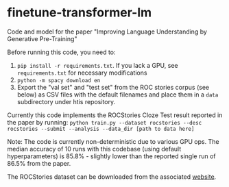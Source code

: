 # finetune-transformer-lm
Code and model for the paper "Improving Language Understanding by Generative Pre-Training"

Before running this code, you need to:
1. `pip install -r requirements.txt`. If you lack a GPU, see `requirements.txt` for necessary modifications
2.  `python -m spacy download en`
3. Export the "val set" and "test set" from the ROC stories corpus (see below) as CSV files 
    with the default filenames and place them in a `data` subdirectory under htis repository.

Currently this code implements the ROCStories Cloze Test result reported in the paper by running:
`python train.py --dataset rocstories --desc rocstories --submit --analysis --data_dir [path to data here]`

Note: The code is currently non-deterministic due to various GPU ops. The median accuracy of 10 runs with this codebase (using default hyperparameters) is 85.8% - slightly lower than the reported single run of 86.5% from the paper. 

The ROCStories dataset can be downloaded from the associated [website](http://cs.rochester.edu/nlp/rocstories/).
